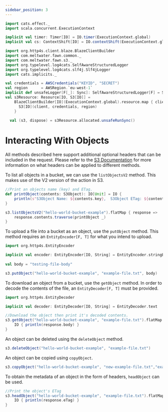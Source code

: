 ```yaml
---
sidebar_position: 3
---
```


```scala mdoc:invisible
import cats.effect._
import scala.concurrent.ExecutionContext

implicit val timer: Timer[IO] = IO.timer(ExecutionContext.global)
implicit val cs: ContextShift[IO] = IO.contextShift(ExecutionContext.global)

import org.http4s.client.blaze.BlazeClientBuilder
import com.meltwater.fawn.common._
import com.meltwater.fawn.s3._
import org.typelevel.log4cats.SelfAwareStructuredLogger
import org.typelevel.log4cats.slf4j.Slf4jLogger
import cats.implicits._

val credentials = AWSCredentials("KEYID", "SECRET")
val region      = AWSRegion.`eu-west-1`
implicit def unsafeLogger[F[_]: Sync]: SelfAwareStructuredLogger[F] = Slf4jLogger.getLogger[F]  
val s3Resource: Resource[IO, S3[IO]] =
    BlazeClientBuilder[IO](ExecutionContext.global).resource.map { client =>
      S3[IO](client, credentials, region)
    }
  
  val (s3, dispose) = s3Resource.allocated.unsafeRunSync()
```

# Interacting With Objects

All methods described here support additional optional headers that can be included in the request. Please refer to the [S3 Documentation](https://docs.aws.amazon.com/AmazonS3/latest/API/API_Operations_Amazon_Simple_Storage_Service.html) for more information on what headers can be applied to different methods. 

To list all objects in a bucket, we can use the `listObjectsV2` method. This makes use of the V2 version of the action in S3.

```scala mdoc:to-string
//Print an objects name (key) and ETag.
def printObject(contents: S3Object): IO[Unit] = IO {
    println(s"S3Object Name: ${contents.key},  S3Object ETag: ${contents.eTag}")
}

s3.listObjectsV2("hello-world-bucket-example").flatMap { response =>
    response.contents.traverse(printObject _)
}
```

To upload a file into a bucket as an object, use the `putObject` method. This method requires an `EntityEncoder[F, T]` for what you intend to upload. 

```scala mdoc:to-string
import org.http4s.EntityEncoder

implicit val encoder: EntityEncoder[IO, String] = EntityEncoder.stringEncoder
  
val body = "testing-file-body"

s3.putObject("hello-world-bucket-example", "example-file.txt", body)
```

To download an object from a bucket, use the `getObject` method. In order to decode the contents of the file, an `EntityDecoder[F, T]` must be provided.

```scala mdoc:to-string
import org.http4s.EntityDecoder

implicit val decoder: EntityDecoder[IO, String] = EntityDecoder.text

//Download the object then print it's decoded contents. 
s3.getObject("hello-world-bucket-example", "example-file.txt").flatMap { response =>
    IO { println(response.body) }
}
```

An object can be deleted using the `deleteObject` method. 

```scala mdoc:to-string
s3.deleteObject("hello-world-bucket-example", "example-file.txt")
```

An object can be copied using `copyObject`.

```scala mdoc:to-string
s3.copyObject("hello-world-bucket-example", "new-example-file.txt","example-file.txt")
```

To obtain the metadata of an object in the form of headers, `headObject` can be used. 

```scala mdoc:to-string
//Print the object's ETag
s3.headObject("hello-world-bucket-example", "example-file.txt").flatMap { response =>
    IO { println(response.eTag) }
}
```
